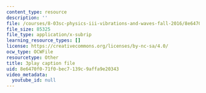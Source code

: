 ```yaml
---
content_type: resource
description: ''
file: /courses/8-03sc-physics-iii-vibrations-and-waves-fall-2016/8e6470f071f0bec7139c9affa9e20343_FCFpaKcpuXQ.srt
file_size: 85325
file_type: application/x-subrip
learning_resource_types: []
license: https://creativecommons.org/licenses/by-nc-sa/4.0/
ocw_type: OCWFile
resourcetype: Other
title: 3play caption file
uid: 8e6470f0-71f0-bec7-139c-9affa9e20343
video_metadata:
  youtube_id: null
---
```

